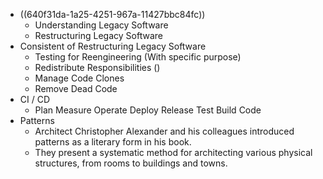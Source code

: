 - ((640f31da-1a25-4251-967a-11427bbc84fc))
	- Understanding Legacy Software
	- Restructuring Legacy Software
- Consistent of Restructuring Legacy Software
	- Testing for Reengineering (With specific purpose)
	- Redistribute Responsibilities ()
	- Manage Code Clones
	- Remove Dead Code
- CI / CD
	- Plan Measure Operate Deploy Release Test Build Code
- Patterns
	- Architect Christopher Alexander and his colleagues introduced patterns as a literary form in his book.
	- They present a systematic method for architecting various physical structures, from rooms to buildings and towns.